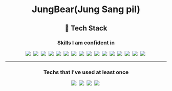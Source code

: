 

# <div align="center">JungBear(Jung Sang pil)</div>

## <div align="center">🔧 Tech Stack</div>

<div align="center">
  
<center><h3>Skills I am confident in</h3></center>
<img src="https://img.shields.io/badge/java-%23ED8B00.svg?style=for-the-badge&logo=openjdk&logoColor=white">&nbsp;
<a><img src="https://img.shields.io/badge/Spring-6DB33F?style=for-the-badge&logo=Spring&logoColor=white"/></a>&nbsp;
<a><img src="https://img.shields.io/badge/SpringBoot-6DB33F?style=for-the-badge&logo=Spring Boot&logoColor=white"/></a>&nbsp;
<a><img src="https://img.shields.io/badge/MySQL-4479A1?style=for-the-badge&logo=MySQL&logoColor=white"/></a>&nbsp;
<a><img src="https://img.shields.io/badge/JavaScript-F7DF1E?style=for-the-badge&logo=JavaScript&logoColor=white"/></a>&nbsp;
<a><img src="https://img.shields.io/badge/HTML5-E34F26?style=for-the-badge&logo=Html5&logoColor=white"/></a>&nbsp;
<a><img src="https://img.shields.io/badge/CSS3-1572B6?style=for-the-badge&logo=Css3&logoColor=white"/></a>&nbsp;
<a><img src="https://img.shields.io/badge/react.js-61DAFB?style=for-the-badge&logo=react&logoColor=black"/></a>&nbsp;
<a><img src="https://img.shields.io/badge/git-F05032?style=for-the-badge&logo=git&logoColor=white"/></a>&nbsp;
<a><img src="https://img.shields.io/badge/jQuery-0769AD?style=for-the-badge&logo=jQuery&logoColor=white"/></a>&nbsp;
<img src="https://img.shields.io/badge/Redis-DC382D?style=for-the-badge&logo=Redis&logoColor=white">&nbsp;
<a><img src="https://img.shields.io/badge/Amazon EC2-FF9900?style=for-the-badge&logo=Amazon EC2&logoColor=white"/></a>&nbsp;
<a><img src="https://img.shields.io/badge/Amazon RDS-527FFF?style=for-the-badge&logo=Amazon RDS&logoColor=white"/></a>&nbsp;
<img src="https://img.shields.io/badge/figma-%23F24E1E.svg?style=for-the-badge&logo=figma&logoColor=white" />&nbsp;
<img src="https://img.shields.io/badge/redux-%23593d88.svg?style=for-the-badge&logo=redux&logoColor=white" />&nbsp;
<img src="https://img.shields.io/badge/tauri-%2324C8DB.svg?style=for-the-badge&logo=tauri&logoColor=%23FFFFFF" />&nbsp;


- - -

<center><h3>Techs that I've used at least once</h3></center>
<a><img src="https://img.shields.io/badge/Python-3766AB?style=for-the-badge&logo=Python&logoColor=white"/></a>&nbsp;
<a><img src="https://img.shields.io/badge/Oracle-F80000?style=for-the-badge&logo=Oracle&logoColor=white"/></a>&nbsp;
<a><img src="https://img.shields.io/badge/PostgreSQL-4169E1?style=for-the-badge&logo=PostgreSQL&logoColor=white"/></a>&nbsp;
<img src="https://img.shields.io/badge/Next-black?style=for-the-badge&logo=next.js&logoColor=white" />&nbsp;
</div>



<!--
**JungBear/JungBear** is a ✨ _special_ ✨ repository because its `README.md` (this file) appears on your GitHub profile.

Here are some ideas to get you started:

- 🔭 I’m currently working on ...
- 🌱 I’m currently learning ...
- 👯 I’m looking to collaborate on ...
- 🤔 I’m looking for help with ...
- 💬 Ask me about ...
- 📫 How to reach me: ...
- 😄 Pronouns: ...
- ⚡ Fun fact: ...
-->
